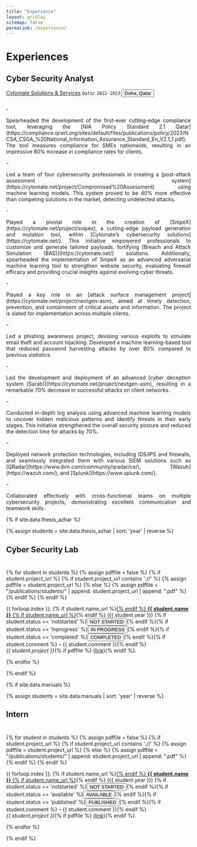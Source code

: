 ```yaml
---
title: "Experience"
layout: gridlay
sitemap: false
permalink: /experience/
---
```


# Experiences

## Cyber Security Analyst
[Cytomate Solutions & Services](https://cytomate.net/)    `Qatar`    `2022-2023` <button class="btn-completed">Doha, Qatar</button>
<div class="rowl1" style="padding-top: 10px;">
- <p align="justify">Spearheaded the development of the first-ever cutting-edge compliance tool, leveraging the [NIA Policy Standard 2.1 Qatar](https://compliance.qcert.org/sites/default/files/publications/policy/2023/NCSA_CSGA_%20National_Information_Assurance_Standard_En_V2.1_1.pdf). The tool measures compliance for SMEs nationwide, resulting in an impressive 80% increase in compliance rates for clients.</p>
- <p align="justify">Led a team of four cybersecurity professionals in creating a [post-attack assessment system](https://cytomate.net/project/Compromised%20Assessment) using machine learning models. This system proved to be 40% more effective than competing solutions in the market, detecting undetected attacks.</p>
- <p align="justify">Played a pivotal role in the creation of [SnipeX](https://cytomate.net/project/snipex), a cutting-edge payload generation and mutation tool, within [Cytomate’s cybersecurity solutions](https://cytomate.net/). This initiative empowered professionals to customize and generate tailored payloads, fortifying [Breach and Attack Simulation (BAS)](https://cytomate.net/) solutions. Additionally, spearheaded the implementation of SnipeX as an advanced adversarial machine learning tool to strengthen website security, evaluating firewall efficacy and providing crucial insights against evolving cyber threats.</p>
- <p align="justify">Played a key role in an [attack surface management project](https://cytomate.net/project/nextgen-asm), aimed at timely detection, prevention, and containment of critical assets and information. The project is slated for implementation across multiple clients.</p>
- <p align="justify">Led a phishing awareness project, devising various exploits to simulate email theft and account hijacking. Developed a machine learning-based tool that reduced password harvesting attacks by over 80% compared to previous statistics.</p>
- <p align="justify">Led the development and deployment of an advanced [cyber deception system (Sarab)](https://cytomate.net/project/nextgen-asm), resulting in a remarkable 70% decrease in successful attacks on client networks.</p>
- <p align="justify">Conducted in-depth log analysis using advanced machine learning models to uncover hidden malicious patterns and identify threats in their early stages. This initiative strengthened the overall security posture and reduced the detection time for attacks by 70%.</p>
- <p align="justify">Deployed network protection technologies, including IDS/IPS and firewalls, and seamlessly integrated them with various SIEM solutions such as [QRadar](https://www.ibm.com/community/qradar/ce/), [Wazuh](https://wazuh.com/), and [Splunk](https://www.splunk.com/).</p>
- <p align="justify">Collaborated effectively with cross-functional teams on multiple cybersecurity projects, demonstrating excellent communication and teamwork skills.</p>
</div>


{% if site.data.thesis_azhar %}
<!-- Sort courses by year -->
{% assign students = site.data.thesis_azhar | sort: 'year' | reverse %}
## Cyber Security Lab
<div class="rowl1" style="padding-top: 10px;">

{% for student in students %}
  {% assign pdffile = false %}
  {% if student.project_url %}
      {% if student.project_url contains '://' %}
        {% assign pdffile = student.project_url %}
      {% else %}
        {% assign pdffile = "/publications/students/" | append:  student.project_url  | append: ".pdf" %}
      {% endif %}
  {% endif %}

{{ forloop.index }}. {% if student.name_url %}<a href="{{ student.name_url }}" target="_blank">{% endif %} <strong>{{ student.name }}</strong> {% if student.name_url %}</a>{% endif %} ({{ student.year }}) {% if student.status == 'notstarted' %}<button class="btn-notstarted">NOT STARTED</button>{% endif %}{% if student.status == 'inprogress' %}<button class="btn-inprogress">IN PROGRESS</button>{% endif %}{% if student.status == 'completed' %}<button class="btn-completed">COMPLETED</button>{% endif %}{% if student.comment %} – {{ student.comment }}{% endif %}
<br/>
<i>{{ student.project }}</i>{% if pdffile %} (<a href="{{ pdffile }}" target="_blank">link</a>){% endif %}.

{% endfor %}
</div>
{% endif %}



{% if site.data.manuals %}
<!-- Sort courses by year -->
{% assign students = site.data.manuals | sort: 'year' | reverse %}
## Intern
<div class="rowl1" style="padding-top: 10px;">

{% for student in students %}
  {% assign pdffile = false %}
  {% if student.project_url %}
      {% if student.project_url contains '://' %}
        {% assign pdffile = student.project_url %}
      {% else %}
        {% assign pdffile = "/publications/students/" | append:  student.project_url  | append: ".pdf" %}
      {% endif %}
  {% endif %}

{{ forloop.index }}. {% if student.name_url %}<a href="{{ student.name_url }}" target="_blank">{% endif %} <strong>{{ student.name }}</strong> {% if student.name_url %}</a>{% endif %} ({{ student.year }}) {% if student.status == 'notstarted' %}<button class="btn-notstarted">NOT STARTED</button>{% endif %}{% if student.status == 'available' %}<button class="btn-inprogress">AVAILABLE</button>{% endif %}{% if student.status == 'published' %}<button class="btn-completed">PUBLISHED</button>{% endif %}{% if student.comment %} – {{ student.comment }}{% endif %}
<br/>
<i>{{ student.project }}</i>{% if pdffile %} (<a href="{{ pdffile }}" target="_blank">link</a>){% endif %}.

{% endfor %}
</div>
{% endif %}

